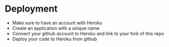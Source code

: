 # Deployment
* Make sure to have an account with Heroku
* Create an application with a unique name
* Connect your github account to Heroku and link to your fork of this repo
* Deploy your code to Heroku from github


